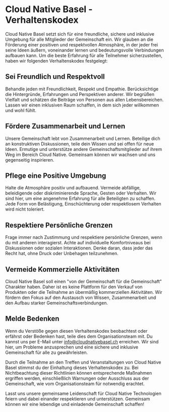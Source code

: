 # Cloud Native Basel - Verhaltenskodex

Cloud Native Basel setzt sich für eine freundliche, sichere und inklusive Umgebung für alle Mitglieder der Gemeinschaft ein. Wir glauben an die Förderung einer positiven und respektvollen Atmosphäre, in der jeder frei seine Ideen äußern, voneinander lernen und bedeutungsvolle Verbindungen aufbauen kann. Um die beste Erfahrung für alle Teilnehmer sicherzustellen, haben wir folgenden Verhaltenskodex festgelegt:

## Sei Freundlich und Respektvoll

Behandle jeden mit Freundlichkeit, Respekt und Empathie. Berücksichtige die Hintergründe, Erfahrungen und Perspektiven anderer. Wir begrüßen Vielfalt und schätzen die Beiträge von Personen aus allen Lebensbereichen. Lassen wir einen inklusiven Raum schaffen, in dem sich jeder willkommen und wohl fühlt.

## Fördere Zusammenarbeit und Lernen

Unsere Gemeinschaft lebt von Zusammenarbeit und Lernen. Beteilige dich an konstruktiven Diskussionen, teile dein Wissen und sei offen für neue Ideen. Ermutige und unterstütze andere Gemeinschaftsmitglieder auf ihrem Weg im Bereich Cloud Native. Gemeinsam können wir wachsen und uns gegenseitig inspirieren.

## Pflege eine Positive Umgebung

Halte die Atmosphäre positiv und aufbauend. Vermeide abfällige, beleidigende oder diskriminierende Sprache, Gesten oder Verhalten. Wir sind hier, um eine angenehme Erfahrung für alle Beteiligten zu schaffen. Jede Form von Belästigung, Einschüchterung oder respektlosem Verhalten wird nicht toleriert.

## Respektiere Persönliche Grenzen

Frage immer nach Zustimmung und respektiere persönliche Grenzen, wenn du mit anderen interagierst. Achte auf individuelle Komfortniveaus bei Diskussionen oder sozialen Interaktionen. Denke daran, dass jeder das Recht hat, ohne Druck oder Unbehagen teilzunehmen.

## Vermeide Kommerzielle Aktivitäten

Cloud Native Basel soll einen "von der Gemeinschaft für die Gemeinschaft" Charakter haben. Daher ist es keine Plattform für den Verkauf von Produkten oder die Teilnahme an übermäßig kommerziellen Aktivitäten. Wir fördern den Fokus auf den Austausch von Wissen, Zusammenarbeit und den Aufbau starker Gemeinschaftsverbindungen.

## Melde Bedenken

Wenn du Verstöße gegen diesen Verhaltenskodex beobachtest oder erfährst oder Bedenken hast, teile dies dem Organisationsteam mit. Du kannst uns per E-Mail unter [info@cloudnativebasel.ch](mailto:info@cloudnativebasel.ch) erreichen. Wir sind hier, um Probleme anzusprechen und eine sichere und inklusive Gemeinschaft für alle zu gewährleisten.

Durch die Teilnahme an den Treffen und Veranstaltungen von Cloud Native Basel stimmst du der Einhaltung dieses Verhaltenskodex zu. Bei Nichtbeachtung dieser Richtlinien können entsprechende Maßnahmen ergriffen werden, einschließlich Warnungen oder Ausschluss aus der Gemeinschaft, wie vom Organisationsteam für notwendig erachtet.

Lasst uns unsere gemeinsame Leidenschaft für Cloud Native Technologien feiern und dabei einander respektieren und unterstützen. Gemeinsam können wir eine lebendige und einladende Gemeinschaft schaffen!
